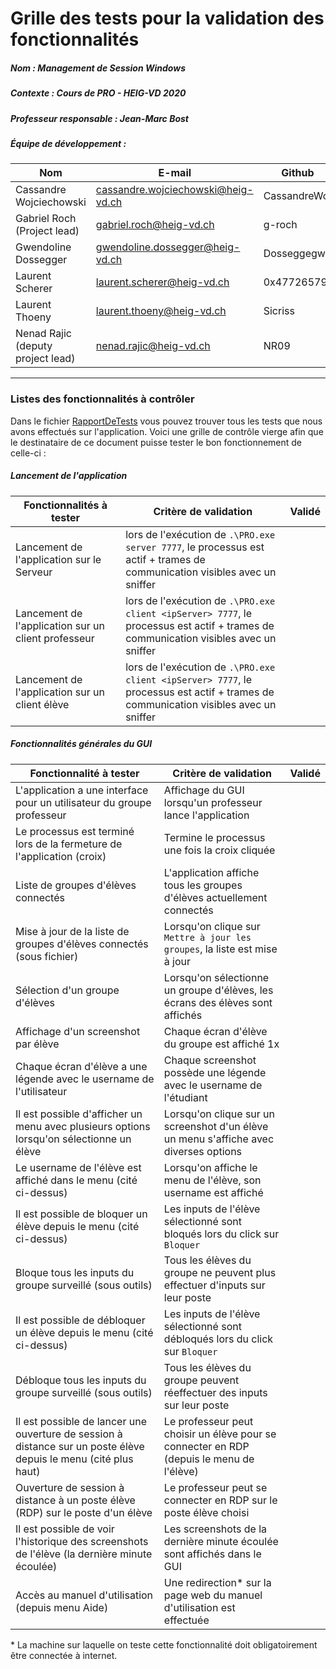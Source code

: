 # Grille des tests pour la validation des fonctionnalités
##### Nom : Management de Session Windows

##### Contexte : Cours de PRO - HEIG-VD 2020

##### Professeur responsable : Jean-Marc Bost

##### Équipe de développement :

| Nom                               | E-mail                                                       | Github       |
| --------------------------------- | ------------------------------------------------------------ | ------------ |
| Cassandre Wojciechowski           | [cassandre.wojciechowski@heig-vd.ch](mailto:cassandre.wojciechowski@heig-vd.ch) | CassandreWoj |
| Gabriel Roch (Project lead)       | [gabriel.roch@heig-vd.ch](mailto:gabriel.roch@heig-vd.ch)    | g-roch       |
| Gwendoline Dossegger              | [gwendoline.dossegger@heig-vd.ch](mailto:gwendoline.dossegger@heig-vd.ch) | Dosseggegw1  |
| Laurent Scherer                   | [laurent.scherer@heig-vd.ch](mailto:laurent.scherer@heig-vd.ch) | 0x47726579   |
| Laurent Thoeny                    | [laurent.thoeny@heig-vd.ch](mailto:laurent.thoeny@heig-vd.ch) | Sicriss      |
| Nenad Rajic (deputy project lead) | [nenad.rajic@heig-vd.ch](mailto:nenad.rajic@heig-vd.ch)      | NR09         |

----

### Listes des fonctionnalités à contrôler

Dans le fichier [RapportDeTests]( https://github.com/HEIGVD-PRO-A-07/HEIGVD-PRO-A-07-Documentation/blob/master/rapport/RapportDeControle/RapportDeTests.md ) vous pouvez trouver tous les tests que nous avons effectués sur l'application. Voici une grille de contrôle vierge afin que le destinataire de ce document puisse tester le bon fonctionnement de celle-ci :



##### Lancement de l'application

| Fonctionnalités à tester                            | Critère de validation                                        | Validé |
| --------------------------------------------------- | ------------------------------------------------------------ | :----: |
| Lancement de l'application sur le Serveur           | lors de l'exécution de ``.\PRO.exe server 7777``, le processus est actif + trames de communication visibles avec un sniffer |        |
| Lancement de l'application sur un client professeur | lors de l'exécution de ``.\PRO.exe client <ipServer> 7777``, le processus est actif + trames de communication visibles avec un sniffer |        |
| Lancement de l'application sur un client élève      | lors de l'exécution de ``.\PRO.exe client <ipServer> 7777``, le processus est actif + trames de communication visibles avec un sniffer |        |



##### Fonctionnalités générales du GUI

| Fonctionnalité à tester                                      | Critère de validation                                        | Validé |
| ------------------------------------------------------------ | ------------------------------------------------------------ | :----: |
| L'application a une interface pour un utilisateur du groupe professeur | Affichage du GUI lorsqu'un professeur lance l'application    |        |
| Le processus est terminé lors de la fermeture de l'application (croix) | Termine le processus une fois la croix cliquée               |        |
| Liste de groupes d'élèves connectés                          | L'application affiche tous les groupes d'élèves actuellement connectés |        |
| Mise à jour de la liste de groupes d'élèves connectés (sous fichier) | Lorsqu'on clique sur ``Mettre à jour les groupes``, la liste est mise à jour |        |
| Sélection d'un groupe d'élèves                               | Lorsqu'on sélectionne un groupe d'élèves, les écrans des élèves sont affichés |        |
| Affichage d'un screenshot par élève                          | Chaque écran d'élève du groupe est affiché 1x                |        |
| Chaque écran d'élève a une légende avec le username de l'utilisateur | Chaque screenshot possède une légende avec le username de l'étudiant |        |
| Il est possible d'afficher un menu avec plusieurs options lorsqu'on sélectionne un élève | Lorsqu'on clique sur un screenshot d'un élève un menu s'affiche avec diverses options |        |
| Le username de l'élève est affiché dans le menu (cité ci-dessus) | Lorsqu'on affiche le menu de l'élève, son username est affiché |        |
| Il est possible de bloquer un élève depuis le menu (cité ci-dessus) | Les inputs de l'élève sélectionné sont bloqués lors du click sur ``Bloquer`` |        |
| Bloque tous les inputs du groupe surveillé (sous outils)     | Tous les élèves du groupe ne peuvent plus effectuer d'inputs sur leur poste |        |
| Il est possible de débloquer un élève depuis le menu (cité ci-dessus) | Les inputs de l'élève sélectionné sont débloqués lors du click sur ``Bloquer`` |        |
| Débloque tous les inputs du groupe surveillé (sous outils)   | Tous les élèves du groupe peuvent réeffectuer des inputs sur leur poste |        |
| Il est possible de lancer une ouverture de session à distance sur un poste élève depuis le menu  (cité plus haut) | Le professeur peut choisir un élève pour se connecter en RDP (depuis le menu de l'élève) |        |
| Ouverture de session à distance à un poste élève (RDP) sur le poste d'un élève | Le professeur peut se connecter en RDP sur le poste élève choisi |        |
| Il est possible de voir l'historique des screenshots de l'élève (la dernière minute écoulée) | Les screenshots de la dernière minute écoulée sont affichés dans le GUI |        |
| Accès au manuel d'utilisation (depuis menu Aide)             | Une redirection* sur la page web du manuel d'utilisation est effectuée |        |

\* La machine sur laquelle on teste cette fonctionnalité doit obligatoirement être connectée à internet.